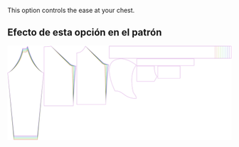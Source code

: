 
This option controls the ease at your chest.


## Efecto de esta opción en el patrón
![This image shows the effect of this option by superimposing several variants that have a different value for this option](hugo_chestease_sample.svg "Effect of this option on the pattern")
